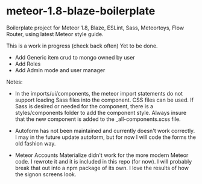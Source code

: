 # meteor-1.8-blaze-boilerplate
Boilerplate project for Meteor 1.8, Blaze, ESLint, Sass, Meteortoys, Flow Router, using latest Meteor style guide.

This is a work in progress (check back often)
Yet to be done.
* Add Generic item crud to mongo owned by user
* Add Roles
* Add Admin mode and user manager

Notes:
* In the imports/ui/components, the meteor import statements do not support loading Sass files into the component.  CSS files can be used.  If Sass is desired or needed for the component, there is a styles/components folder to add the component style.  Always insure that the new component is added to the _all-components.scss file.

* Autoform has not been maintained and currently doesn't work correctly.  I may in the future update autoform, but for now I will code the forms the old fashion way.

* Meteor Accounts Materialize didn't work for the more modern Meteor code.  I rewrote it and it is included in this repo (for now).  I will probably break that out into a npm package of its own.  I love the results of how the signon screens look.
